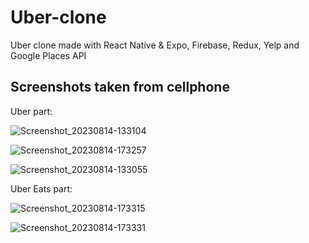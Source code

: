 # Uber-clone

Uber clone made with React Native &amp; Expo, Firebase, Redux, Yelp  and Google Places API

## Screenshots taken from cellphone

Uber part:

![Screenshot_20230814-133104](https://github.com/cjgv1809/Uber-clone/assets/57246901/1c27ce27-733c-4b13-9444-34bc2dc0866e)

![Screenshot_20230814-173257](https://github.com/cjgv1809/Uber-clone/assets/57246901/80a67829-54b5-4ead-b6e3-72cacad2a637)

![Screenshot_20230814-133055](https://github.com/cjgv1809/Uber-clone/assets/57246901/0c9a1a46-d53c-44f9-87db-7bd4c9c3a513)

Uber Eats part:

![Screenshot_20230814-173315](https://github.com/cjgv1809/Uber-clone/assets/57246901/a2b20fcd-4fcc-49fc-9068-4b98259165b0)

![Screenshot_20230814-173331](https://github.com/cjgv1809/Uber-clone/assets/57246901/4913d4b8-81f1-4b94-b680-4552308a7f70)



